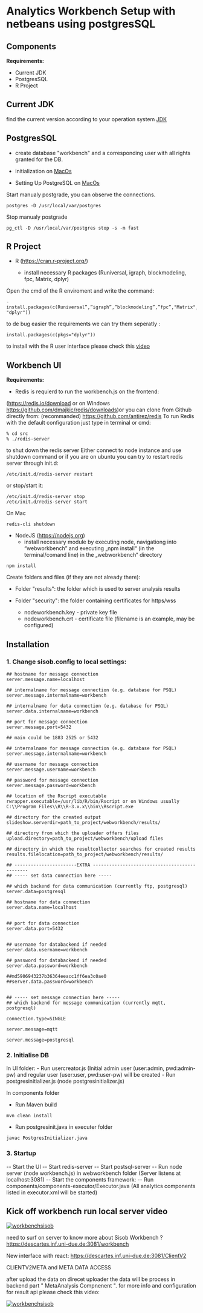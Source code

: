 # Analytics Workbench Setup with netbeans using postgresSQL

## Components

**Requirements:**
- Current JDK
- PostgresSQL
- R Project

##  Current JDK
find the current version according to your operation system [JDK](http://www.oracle.com/technetwork/java/javase/downloads/jdk8-downloads-2133151.html)


##  PostgresSQL
- create database "workbench" and a corresponding user with all rights granted for the DB.

- initialization on [MacOs](https://chartio.com/resources/tutorials/how-to-start-postgresql-server-on-mac-os-x/) 
- Setting Up PostgreSQL on [MacOs](https://www.tunnelsup.com/setting-up-postgres-on-mac-osx/) 

Start manualy postgrade, you can observe the connections.
```
postgres -D /usr/local/var/postgres
```
Stop manualy postgrade
```
pg_ctl -D /usr/local/var/postgres stop -s -m fast
```

##  R Project
	
- R (https://cran.r-project.org/)

	- install necessary R packages (Runiversal, igraph, blockmodeling, fpc, Matrix, dplyr)
	
 Open the cmd of the R enviroment and write the command:
  ```
- install.packages(c(Runiversal”,”igraph”,”blockmodeling”,”fpc”,"Matrix", "dplyr"))
  ```
to de bug easier the requirements we can try them seperatly :
 ```
 install.packages(c(pkgs="dplyr"))
 ```
	
to install with the R user interface please check this [video](https://www.youtube.com/watch?v=b43DrsGIUZc)

## Workbench UI

**Requirements:**
- Redis is requierd to run the workbench.js on the frontend:

(https://redis.io/download or on Windows https://github.com/dmajkic/redis/downloads)or you can clone from Github directly from: (recommanded)
https://github.com/antirez/redis
To run Redis with the default configuration just type in terminal or cmd:
 ```
 % cd src
 % ./redis-server
  ```
  
  to shut down the redis server 
  Either connect to node instance and use shutdown command or if you are on ubuntu you can try to restart redis server through init.d:
 ```
/etc/init.d/redis-server restart
 ```
or stop/start it:
 ```
/etc/init.d/redis-server stop
/etc/init.d/redis-server start
 ```
On Mac
 ```
redis-cli shutdown
 ```

- NodeJS (https://nodejs.org)
  - install necessary module by executing node, navigationg into “webworkbench” and executing „npm install“ (in the terminal/comand line) in the „webworkbench“ directory
  
```
npm install
```
  
Create folders and files (if they are not already there):

- Folder "results": the folder which is used to server analysis results

- Folder "security": the folder containing certificates for https/wss
	- nodeworkbench.key - private key file
	- nodeworkbench.crt - certificate file (filename is an example, may be configured)	


## Installation

	
### 1. Change sisob.config to local settings:

```
## hostname for message connection
server.message.name=localhost

## internalname for message connection (e.g. database for PSQL)
server.message.internalname=workbench

## internalname for data connection (e.g. database for PSQL)
server.data.internalname=workbench

## port for message connection
server.message.port=5432

## main could be 1883 2525 or 5432

## internalname for message connection (e.g. database for PSQL)
server.message.internalname=workbench

## username for message connection
server.message.username=workbench

## password for message connection
server.message.password=workbench

## location of the Rscript executable
rwrapper.executable=/usr/lib/R/bin/Rscript or on Windows usually C:\\Program Files\\R\\R-3.x.x\\bin\\Rscript.exe

## directory for the created output
slideshow.serverdir=path_to_project/webworkbench/results/

## directory from which the uploader offers files
upload.directory=path_to_project/webworkbench/upload files

## directory in which the resultcollector searches for created results
results.filelocation=path_to_project/webworkbench/results/

## -----------------------EXTRA ----------------------------------------------
## ----- set data connection here -----

## which backend for data communication (currently ftp, postgresql)
server.data=postgresql

## hostname for data connection
server.data.name=localhost


## port for data connection
server.data.port=5432


## username for databackend if needed
server.data.username=workbench

## password for databackend if needed
server.data.password=workbench

##md5906943237b36364eeacc1ff6ea3c0ae0
##server.data.password=workbench


## ----- set message connection here -----
## which backend for message communication (currently mqtt, postgresql)

connection.type=SINGLE

server.message=mqtt

server.message=postgresql

```

### 2. Initialise DB

In UI folder:
	- Run usercreator.js (Initial admin user (user:admin, pwd:admin-pw) and regular user (user:user, pwd:user-pw) will be created
	- Run postgresinitializer.js (node postgresinitializer.js)


In components folder 

- Run Maven build
```
mvn clean install
```
- Run postgresinit.java in executer folder
```
javac PostgresInitializer.java
```

### 3. Startup
-- Start the UI
-- Start redis-server
-- Start postsql-server
-- Run node server (node workbench.js) in webworkbench folder (Server listens at localhost:3081)
-- Start the components framework: 
-- Run components/components-executor/Executor.java (All analytics components listed in executor.xml will be started)

## Kick off workbench run local server video 
[![workbenchsisob](https://user-images.githubusercontent.com/17232450/42764608-56712c00-8916-11e8-84be-b1c4cbd25f7f.jpg)](https://youtu.be/FDGwaJuoVkg)

need to surf on server to know more about Sisob Workbench ? 
https://descartes.inf.uni-due.de:3081/workbench

New interface with react:
https://descartes.inf.uni-due.de:3081/ClientV2

CLIENTV2META and META DATA ACCESS 

after upload the data on direcet uploader the data will be process in backend part " MetaAnalysis Compnenent ". for more info and configuration for result api please check this video:

[![workbenchsisob](https://user-images.githubusercontent.com/17232450/42764608-56712c00-8916-11e8-84be-ssdb1c4cbd25f7f.jpg)](https://youtu.be/HFGwaJuoVk2g)


